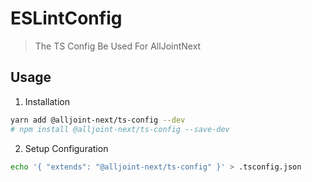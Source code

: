 # ESLintConfig
> The TS Config Be Used For AllJointNext

## Usage
1. Installation 
```sh
yarn add @alljoint-next/ts-config --dev
# npm install @alljoint-next/ts-config --save-dev
```

2. Setup Configuration
```sh
echo '{ "extends": "@alljoint-next/ts-config" }' > .tsconfig.json
```
